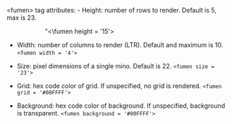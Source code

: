 \<fumen> tag attributes: - Height: number of rows to render. Default is 5, max is 23.
<div style="display: flex; justify-content: space-around;">
"<\fumen height = '15'>
<fumen height = '15'>
</div>

- Width: number of columns to render (LTR). Default and maximum is 10.
`<fumen width = '4'>`
<fumen width = '4'>

- Size: pixel dimensions of a single mino. Default is 22.
`<fumen size = '23'>`
<fumen size = '23'>

- Grid: hex code color of grid. If unspecified, no grid is rendered.
`<fumen grid = '#00FFFF'>`
<fumen grid = '#00FFFF'>


- Background: hex code color of background. If unspecified, background is transparent.
`<fumen background = '#00FFFF'>`
<fumen background = '#00FFFF'>